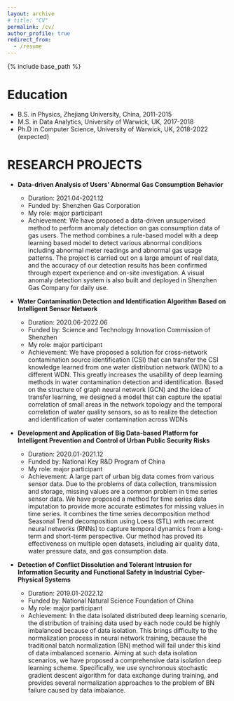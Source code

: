 ```yaml
---
layout: archive
# title: "CV"
permalink: /cv/
author_profile: true
redirect_from:
  - /resume
---
```


{% include base_path %}

Education
======
* B.S. in Physics, Zhejiang University, China, 2011-2015
* M.S. in Data Analytics, University of Warwick, UK, 2017-2018
* Ph.D in Computer Science, University of Warwick, UK, 2018-2022 (expected)


RESEARCH PROJECTS
======
* **Data-driven Analysis of Users’ Abnormal Gas Consumption Behavior**  
  - Duration: 2021.04-2021.12  
  - Funded by: Shenzhen Gas Corporation  
  - My role: major participant  
  - Achievement: We have proposed a data-driven unsupervised method to perform anomaly detection on gas consumption data of gas users. The method combines a rule-based model with a deep learning based model to detect various abnormal conditions including abnormal meter readings and abnormal gas usage patterns. The project is carried out on a large amount of real data, and the accuracy of our detection results has been confirmed through expert experience and on-site investigation. A visual anomaly detection system is also built and deployed in Shenzhen Gas Company for daily use.


* **Water Contamination Detection and Identification Algorithm Based on Intelligent Sensor Network**  
  - Duration: 2020.06-2022.06  
  - Funded by: Science and Technology Innovation Commission of Shenzhen  
  - My role: major participant  
  - Achievement: We have proposed a solution for cross-network contamination source identification (CSI) that can transfer the CSI knowledge learned from one water distribution network (WDN) to a different WDN. This greatly increases the usability of deep learning methods in water contamination detection and identification. Based on the structure of graph neural network (GCN) and the idea of transfer learning, we designed a model that can capture the spatial correlation of small areas in the network topology and the temporal correlation of water quality sensors, so as to realize the detection and identification of water contamination across WDNs


* **Development and Application of Big Data-based Platform for Intelligent Prevention and Control of Urban Public Security Risks**
  - Duration: 2020.01-2021.12
  - Funded by: National Key R&D Program of China
  - My role: major participant
  - Achievement: A large part of urban big data comes from various sensor data. Due to the problems of data collection, transmission and storage, missing values are a common problem in time series sensor data. We have proposed a method for time series data imputation to provide more accurate estimates for missing values in time series. It combines the time series decomposition method Seasonal Trend decomposition using Loess (STL) with recurrent neural networks (RNNs) to capture temporal dynamics from a long-term and short-term perspective. Our method has proved its effectiveness on multiple open datasets, including air quality data, water pressure data, and gas consumption data.



* **Detection of Conflict Dissolution and Tolerant Intrusion for Information Security and Functional Safety in Industrial Cyber-Physical Systems**
  - Duration: 2019.01-2022.12
  - Funded by: National Natural Science Foundation of China
  - My role: major participant
  - Achievement: In the data isolated distributed deep learning scenario, the distribution of training data used by each node could be highly imbalanced because of data isolation. This brings difficulty to the normalization process in neural network training, because the traditional batch normalization (BN) method will fail under this kind of data imbalanced scenario. Aiming at such data isolation scenarios, we have proposed a comprehensive data isolation deep learning scheme. Specifically, we use synchronous stochastic gradient descent algorithm for data exchange during training, and provides several normalization approaches to the problem of BN failure caused by data imbalance.
